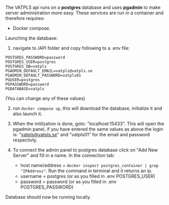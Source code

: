 The VATPLS api runs on a **postgres** database and uses **pgadmin** to make server administration more easy. These services are run in a container and therefore requires:

- Docker compose.

Launching the database:

1. navigate to /API folder and copy following to a .env file:

```
POSTGRES_PASSWORD=password
POSTGRES_USER=postgres
POSTGRES_DB=vatpls
PGADMIN_DEFAULT_EMAIL=vatpls@vatpls.se
PGADMIN_DEFAULT_PASSWORD=vatpls01
PGUSER=postgres
PGPASSWORD=password
PGDATABASE=vatpls
```

(You can change any of these values)

2. run `docker compose up`, this will download the database, initialize it and also launch it.

3. When the initilzation is done, goto: "localhost:15433". This will open the pgadmin panel, if you have entered the same values as above the login is: "vatpls@vatpls.se" and "vatpls01" for the email and password respectivly.

4. To connect the admin panel to postgres database click on "Add New Server" and fill in a name. In the connection tab:
    - host name/address = `docker inspect postgres_container | grep "IPAddress"`. Run the command in terminal and it returns an ip.
    - username = postgres (or as you filled in .env POSTGRES_USER)
    - password = password (or as you filled in .env POSTGRES_PASSWORD)

Database should now be running locally.